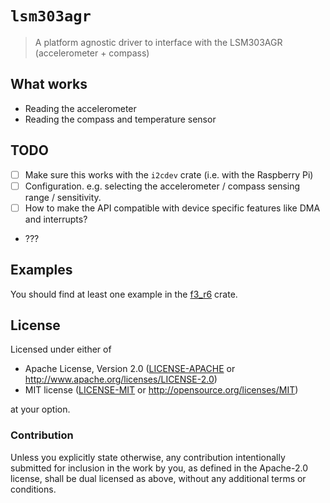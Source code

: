 # `lsm303agr`

> A platform agnostic driver to interface with the LSM303AGR (accelerometer + compass)

## What works

- Reading the accelerometer
- Reading the compass and temperature sensor

## TODO

- [ ] Make sure this works with the `i2cdev` crate (i.e. with the Raspberry Pi)
- [ ] Configuration. e.g. selecting the accelerometer / compass sensing range / sensitivity.
- [ ] How to make the API compatible with device specific features like DMA and interrupts?
- ???

## Examples

You should find at least one example in the [f3_r6] crate.

[f3_r6]: https://github.com/zuki/f3_r6

## License

Licensed under either of

- Apache License, Version 2.0 ([LICENSE-APACHE](LICENSE-APACHE) or
  http://www.apache.org/licenses/LICENSE-2.0)
- MIT license ([LICENSE-MIT](LICENSE-MIT) or http://opensource.org/licenses/MIT)

at your option.

### Contribution

Unless you explicitly state otherwise, any contribution intentionally submitted for inclusion in the
work by you, as defined in the Apache-2.0 license, shall be dual licensed as above, without any
additional terms or conditions.
